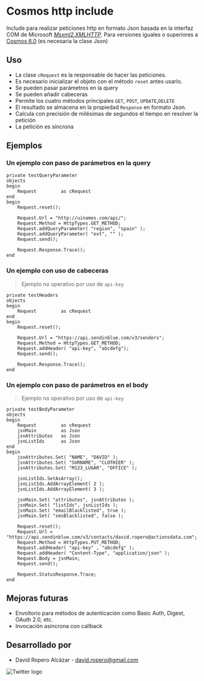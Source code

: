 # Cosmos http include
Include para realizar peticiones http en formato Json basada en la interfaz COM de Microsoft [*Msxml2.XMLHTTP*](https://es.wikipedia.org/wiki/XMLHttpRequest).
Para versiones iguales o superiores a [Cosmos 6.0](http://www.base100.com/es/productos/cosmos01.html) (es necesaria la clase Json)

## Uso

* La clase ``cRequest`` es la responsable de hacer las peticiones.
* Es necesario inicializar el objeto con el método ``reset`` antes usarlo.
* Se pueden pasar parámetros en la query
* Se pueden añadir cabeceras
* Permite los cuatro métodos principales ``GET``, ``POST``, ``UPDATE``,``DELETE``
* El resultado se almacena en la propiedad ``Response`` en formato Json.
* Calcula con precisión de milésimas de segundos el tiempo en resolver la petición
* La petición es síncrona

## Ejemplos

### Un ejemplo con paso de parámetros en la query

```
private testQueryParameter
objects
begin
    Request         as cRequest
end
begin
    Request.reset();
    
    Request.Url = "http://uinames.com/api/";
    Request.Method = HttpTypes.GET_METHOD;
    Request.addQueryParameter( "region", "spain" );
    Request.addQueryParameter( "ext", "" );
    Request.send();

    Request.Response.Trace();
end
```

### Un ejemplo con uso de cabeceras
> Ejemplo no operativo por uso de `api-key`
```
private testHeaders
objects
begin
    Request         as cRequest    
end
begin
    Request.reset();

    Request.Url = "https://api.sendinblue.com/v3/senders";
    Request.Method = HttpTypes.GET_METHOD;
    Request.addHeader( "api-key", "abcdefg");
    Request.send();

    Request.Response.Trace();
end
```

### Un ejemplo con paso de parámetros en el body
> Ejemplo no operativo por uso de `api-key`
```
private testBodyParameter
objects
begin
    Request         as cRequest
    jsnMain         as Json
    jsnAttributes   as Json
    jsnListIds      as Json
end
begin
    jsnAttributes.Set( "NAME", "DAVID" );
    jsnAttributes.Set( "SURNAME", "CLOTHIER" );
    jsnAttributes.Set( "M123_LUGAR", "OFFICE" );
    
    jsnListIds.SetAsArray();
    jsnListIds.AddArrayElement( 2 );
    jsnListIds.AddArrayElement( 3 );
    
    jsnMain.Set( "attributes", jsnAttributes );
    jsnMain.Set( "listIds", jsnListIds );
    jsnMain.Set( "emailBlacklisted", true );
    jsnMain.Set( "smsBlacklisted", false );
    
    Request.reset();
    Request.Url = "https://api.sendinblue.com/v3/contacts/david.ropero@actionsdata.com";
    Request.Method = HttpTypes.PUT_METHOD;
    Request.addHeader( "api-key" , "abcdefg" );
    Request.addHeader( "Content-Type", "application/json" );
    Request.Body = jsnMain;
    Request.send();
    
    Request.StatusResponse.Trace;
end
```

## Mejoras futuras

* Envoltorio para métodos de autenticación como Basic Auth, Digest, OAuth 2.0, etc.
* Invocación asíncrona con callback

## Desarrollado por

* David Ropero Alcázar - david.ropero@gmail.com

![Twitter logo](https://image.freepik.com/iconos-gratis/boton-del-logotipo-de-twitter_318-85053.jpg)
